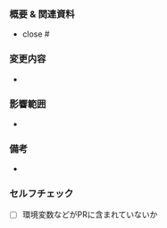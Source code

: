 <!-- I want to review in Japanese. -->

### 概要 & 関連資料
<!-- issue番号を # の後に入れると PR merge 時に close される -->
- close #

### 変更内容
<!-- どのような変更をしたか -->
<!-- ex.) ユーザーがアプリを楽しく使えるようにタスク完了時にアニメーションをつけた -->

- 

### 影響範囲
<!-- どの画面に影響するか -->
<!-- ex.) タスク一覧画面 -->

- 

### 備考
<!-- レビューに関してのコメントなど -->
<!-- ex.) ダークモードへの対応はできてないが、後で対応するのでスルーして下さい -->
<!-- ex.) 動作確認のためには、.envにENV=trueを追記して下さい -->

- 

### セルフチェック
- [ ] 環境変数などがPRに含まれていないか

<!-- I want to review in Japanese. -->
